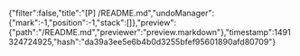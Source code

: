 {"filter":false,"title":"[P] /README.md","undoManager":{"mark":-1,"position":-1,"stack":[]},"preview":{"path":"/README.md","previewer":"preview.markdown"},"timestamp":1491324724925,"hash":"da39a3ee5e6b4b0d3255bfef95601890afd80709"}